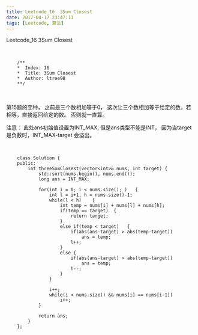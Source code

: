```yaml
---
title: Leetcode_16  3Sum Closest
date: 2017-04-17 23:47:11
tags: [Leetcode, 算法]
---
```


Leetcode_16  3Sum Closest


<!-- more -->
<br/>


        /**
        *  Index: 16
        *  Title: 3Sum Closest
        *  Author: ltree98
        **/


<br/>


第15题的变种，
之前是三个数相加等于0，
这次让三个数相加等于给定的数，若相等，直接返回给定的数。
否则就一直算。

注意：
此处ans初始值设置为INT_MAX,
但是ans类型不能是INT，
因为当target是负数时，INT_MAX-target 会溢出。

<br/>


        class Solution {
        public:
            int threeSumClosest(vector<int>& nums, int target) {
                std::sort(nums.begin(), nums.end());
                long ans = INT_MAX;
        
                for(int i = 0; i < nums.size(); )   {
                    int l = i+1, h = nums.size()-1;
                    while(l < h)    {
                        int temp = nums[i] + nums[l] + nums[h];
                        if(temp == target)  {
                            return target;
                        }
                        else if(temp < target)   {
                            if(abs(ans-target) > abs(temp-target))
                                ans = temp;
                            l++;
                        }
                        else {
                            if(abs(ans-target) > abs(temp-target))
                                ans = temp;
                            h--;
                        }
                    }
        
                    i++;
                    while(i < nums.size() && nums[i] == nums[i-1])
                        i++;
                }
        
                return ans;
            }
        };



